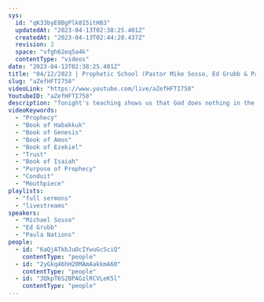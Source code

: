 ```yaml
---
sys:
  id: "qK33byE8BgPlk8I5itHB3"
  updatedAt: "2023-04-13T02:38:25.401Z"
  createdAt: "2023-04-13T02:44:20.437Z"
  revision: 2
  space: "vfgh62eq5a4k"
  contentType: "videos"
date: "2023-04-13T02:38:25.401Z"
title: "04/12/2023 | Prophetic School (Pastor Mike Sosso, Ed Grubb & Paula Nations)"
slug: "aZefHFTI758"
videoLink: "https://www.youtube.com/live/aZefHFTI758"
YoutubeID: "aZefHFTI758"
description: "Tonight's teaching shows us that God does nothing in the Earth till he first reveals it to His prophets, and if we trust in Him and follow His instructions we can be a conduit for His Kingdom causing transformations on the Earth that will praise and glorify God. \n"
videoKeywords:
  - "Prophecy"
  - "Book of Habakkuk"
  - "Book of Genesis"
  - "Book of Amos"
  - "Book of Ezekiel"
  - "Trust"
  - "Book of Isaiah"
  - "Purpose of Prophecy"
  - "Conduit"
  - "Mouthpiece"
playlists:
  - "full sermons"
  - "livestreams"
speakers:
  - "Michael Sosso"
  - "Ed Grubb"
  - "Paula Nations"
people:
  - id: "6aQjATkbJuOcIYwuGcSciQ"
    contentType: "people"
  - id: "2yGkq46hH20MAmAakkmA60"
    contentType: "people"
  - id: "3QkpT6S2BPAGzlRCVLeK5l"
    contentType: "people"
---
```

